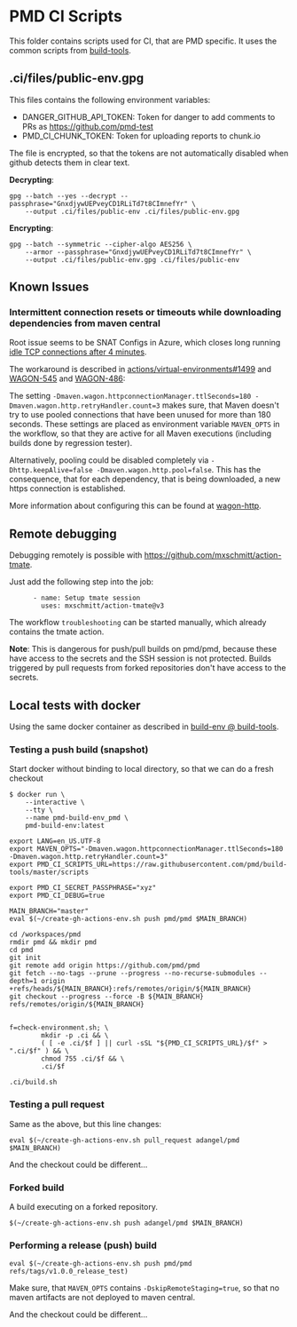 # PMD CI Scripts

This folder contains scripts used for CI, that are PMD specific.
It uses the common scripts from [build-tools](https://github.com/pmd/build-tools).

## .ci/files/public-env.gpg

This files contains the following environment variables:

*   DANGER_GITHUB_API_TOKEN: Token for danger to add comments to PRs as <https://github.com/pmd-test>
*   PMD_CI_CHUNK_TOKEN: Token for uploading reports to chunk.io

The file is encrypted, so that the tokens are not automatically disabled when github detects them
in clear text.

**Decrypting**:

    gpg --batch --yes --decrypt --passphrase="GnxdjywUEPveyCD1RLiTd7t8CImnefYr" \
        --output .ci/files/public-env .ci/files/public-env.gpg

**Encrypting**:

    gpg --batch --symmetric --cipher-algo AES256 \
        --armor --passphrase="GnxdjywUEPveyCD1RLiTd7t8CImnefYr" \
        --output .ci/files/public-env.gpg .ci/files/public-env

## Known Issues

### Intermittent connection resets or timeouts while downloading dependencies from maven central

Root issue seems to be SNAT Configs in Azure, which closes long running [idle TCP connections
after 4 minutes](https://docs.microsoft.com/en-us/azure/load-balancer/troubleshoot-outbound-connection#idletimeout).

The workaround is described in [actions/virtual-environments#1499](https://github.com/actions/virtual-environments/issues/1499)
and [WAGON-545](https://issues.apache.org/jira/browse/WAGON-545)
and [WAGON-486](https://issues.apache.org/jira/browse/WAGON-486):

The setting `-Dmaven.wagon.httpconnectionManager.ttlSeconds=180 -Dmaven.wagon.http.retryHandler.count=3`
makes sure, that Maven doesn't try to use pooled connections that have been unused for more than 180 seconds.
These settings are placed as environment variable `MAVEN_OPTS` in the workflow, so that they are active for
all Maven executions (including builds done by regression tester).

Alternatively, pooling could be disabled completely via `-Dhttp.keepAlive=false -Dmaven.wagon.http.pool=false`.
This has the consequence, that for each dependency, that is being downloaded, a new https connection is
established.

More information about configuring this can be found at [wagon-http](https://maven.apache.org/wagon/wagon-providers/wagon-http/).

## Remote debugging

Debugging remotely is possible with <https://github.com/mxschmitt/action-tmate>.

Just add the following step into the job:

```
      - name: Setup tmate session
        uses: mxschmitt/action-tmate@v3
```

The workflow `troubleshooting` can be started manually, which already contains the tmate action.

**Note**: This is dangerous for push/pull builds on pmd/pmd, because these have access to the secrets and the SSH session
is not protected. Builds triggered by pull requests from forked repositories don't have access to the secrets.

## Local tests with docker

Using the same docker container as described in [build-env @ build-tools](https://github.com/pmd/build-tools).

### Testing a push build (snapshot)

Start docker without binding to local directory, so that we can do a fresh checkout

    $ docker run \
        --interactive \
        --tty \
        --name pmd-build-env_pmd \
        pmd-build-env:latest


```
export LANG=en_US.UTF-8
export MAVEN_OPTS="-Dmaven.wagon.httpconnectionManager.ttlSeconds=180 -Dmaven.wagon.http.retryHandler.count=3"
export PMD_CI_SCRIPTS_URL=https://raw.githubusercontent.com/pmd/build-tools/master/scripts

export PMD_CI_SECRET_PASSPHRASE="xyz"
export PMD_CI_DEBUG=true

MAIN_BRANCH="master"
eval $(~/create-gh-actions-env.sh push pmd/pmd $MAIN_BRANCH)

cd /workspaces/pmd
rmdir pmd && mkdir pmd
cd pmd
git init
git remote add origin https://github.com/pmd/pmd
git fetch --no-tags --prune --progress --no-recurse-submodules --depth=1 origin +refs/heads/${MAIN_BRANCH}:refs/remotes/origin/${MAIN_BRANCH}
git checkout --progress --force -B ${MAIN_BRANCH} refs/remotes/origin/${MAIN_BRANCH}


f=check-environment.sh; \
        mkdir -p .ci && \
        ( [ -e .ci/$f ] || curl -sSL "${PMD_CI_SCRIPTS_URL}/$f" > ".ci/$f" ) && \
        chmod 755 .ci/$f && \
        .ci/$f

.ci/build.sh
```

### Testing a pull request

Same as the above, but this line changes:

```
eval $(~/create-gh-actions-env.sh pull_request adangel/pmd $MAIN_BRANCH)
```

And the checkout could be different...

### Forked build

A build executing on a forked repository.

```
$(~/create-gh-actions-env.sh push adangel/pmd $MAIN_BRANCH)
```


### Performing a release (push) build

```
eval $(~/create-gh-actions-env.sh push pmd/pmd refs/tags/v1.0.0_release_test)
```

Make sure, that `MAVEN_OPTS` contains `-DskipRemoteStaging=true`, so that no maven artifacts are not deployed
to maven central.

And the checkout could be different...



